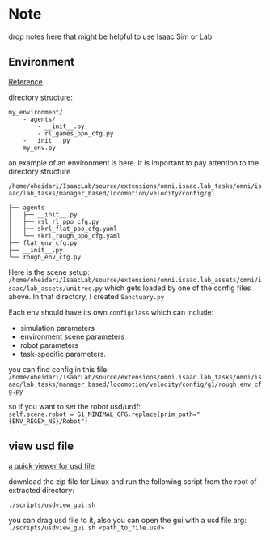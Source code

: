 # Note
drop notes here that might be helpful to use Isaac Sim or Lab



## Environment
[Reference](`https://isaac-sim.github.io/IsaacLab/main/source/migration/migrating_from_isaacgymenvs.html#scene-setup`
)


directory structure:
```
my_environment/
    - agents/
        - __init__.py
        - rl_games_ppo_cfg.py
    - __init__.py
    my_env.py
```

an example of an environment is here. It is important to pay attention to the directory structure

`/home/oheidari/IsaacLab/source/extensions/omni.isaac.lab_tasks/omni/isaac/lab_tasks/manager_based/locomotion/velocity/config/g1`

```
├── agents
│   ├── __init__.py
│   ├── rsl_rl_ppo_cfg.py
│   ├── skrl_flat_ppo_cfg.yaml
│   └── skrl_rough_ppo_cfg.yaml
├── flat_env_cfg.py
├── __init__.py
└── rough_env_cfg.py
```

Here is the scene setup:        
`/home/oheidari/IsaacLab/source/extensions/omni.isaac.lab_assets/omni/isaac/lab_assets/unitree.py`
which gets loaded by one of the config files above. In that directory, I created `Sanctuary.py`

Each env should have its own `configclass` which can include:      
* simulation parameters
* environment scene parameters
* robot parameters
* task-specific parameters.

you can find config in this file:         
`/home/oheidari/IsaacLab/source/extensions/omni.isaac.lab_tasks/omni/isaac/lab_tasks/manager_based/locomotion/velocity/config/g1/rough_env_cfg.py`

so if you want to set the robot usd/urdf:       
`self.scene.robot = G1_MINIMAL_CFG.replace(prim_path="{ENV_REGEX_NS}/Robot")`



## view usd file
[a quick viewer for usd file](https://docs.omniverse.nvidia.com/usd/latest/usdview/quickstart.html)

download the zip file for Linux and run the following script from the root of extracted directory:

`./scripts/usdview_gui.sh`

you can drag usd file to it, also you can open the gui with a usd file arg:
`./scripts/usdview_gui.sh <path_to_file.usd>`
